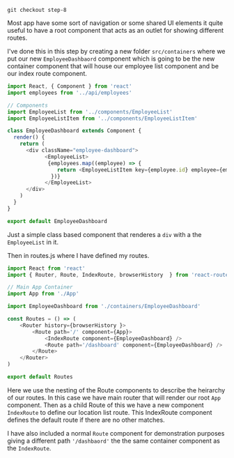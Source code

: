 ```
git checkout step-8
```

Most app have some sort of navigation or some shared UI elements it quite useful to have a root component that acts as an outlet for showing 
different routes.

I've done this in this step by creating a new folder `src/containers` where we put our new `EmployeeDashbaord`
component which is going to be the new container component that will house our employee list component and be
our index route component.

``` javascript
import React, { Component } from 'react'
import employees from '../api/employees'

// Components
import EmployeeList from '../components/EmployeeList'
import EmployeeListItem from '../components/EmployeeListItem'

class EmployeeDashboard extends Component {
  render() {
    return (
      <div className="employee-dashboard">
            <EmployeeList>
             {employees.map((employee) => {
                return <EmployeeListItem key={employee.id} employee={employee} />
              })}
            </EmployeeList>
      </div>
    )
  }
}

export default EmployeeDashboard

```
Just a simple class based component that renderes a `div` with a the `EmployeeList` in it.

Then in routes.js where I have defined my routes.

``` javascript
import React from 'react'
import { Router, Route, IndexRoute, browserHistory  } from 'react-router'

// Main App Container
import App from './App'

import EmployeeDashboard from './containers/EmployeeDashboard'

const Routes = () => (
    <Router history={browserHistory }>
        <Route path='/' component={App}>
            <IndexRoute component={EmployeeDashboard} />
            <Route path='/dashboard' component={EmployeeDashboard} />
        </Route>
    </Router>
)

export default Routes
```

Here we use the nesting of the Route components to describe the heirarchy of our routes. In this case we have main router
that will render our root `App` component. Then as a child Route of this we have a new component `IndexRoute` to 
define our location list route. This IndexRoute component defines the default route if there are no other matches.

I have also included a normal `Route` component for demonstration purposes giving a different path `'/dashbaord'` the the same container component
as the `IndexRoute`.